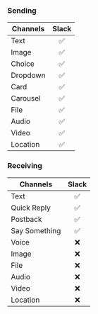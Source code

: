 ### Sending

| Channels | Slack |
| -------- | :---: |
| Text     |  ✅   |
| Image    |  ✅   |
| Choice   |  ✅   |
| Dropdown |  ✅   |
| Card     |  ✅   |
| Carousel |  ✅   |
| File     |  ✅   |
| Audio    |  ✅   |
| Video    |  ✅   |
| Location |  ✅   |

### Receiving

| Channels      | Slack |
| ------------- | :---: |
| Text          |  ✅   |
| Quick Reply   |  ✅   |
| Postback      |  ✅   |
| Say Something |  ✅   |
| Voice         |  ❌   |
| Image         |  ❌   |
| File          |  ❌   |
| Audio         |  ❌   |
| Video         |  ❌   |
| Location      |  ❌   |
